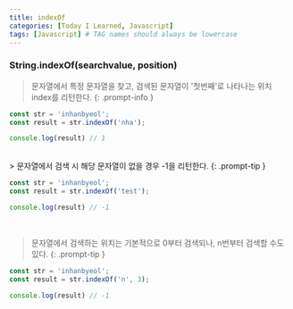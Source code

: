 ```yaml
---
title: indexOf
categories: [Today I Learned, Javascript]
tags: [Javascript] # TAG names should always be lowercase
---
```


### String.indexOf(searchvalue, position)

> 문자열에서 특정 문자열을 찾고, 검색된 문자열이 '첫번째'로 나타나는 위치 index를 리턴한다.
{: .prompt-info }



```js
const str = 'inhanbyeol';
const result = str.indexOf('nha');

console.log(result) // 1
```
<br>
> 문자열에서 검색 시 해당 문자열이 없을 경우 -1을 리턴한다.
{: .prompt-tip }

```js
const str = 'inhanbyeol';
const result = str.indexOf('test');

console.log(result) // -1
```
<br>

> 문자열에서 검색하는 위치는 기본적으로 0부터 검색되나, n번부터 검색할 수도 있다.
{: .prompt-tip }

```js
const str = 'inhanbyeol';
const result = str.indexOf('n', 3);

console.log(result) // -1
```